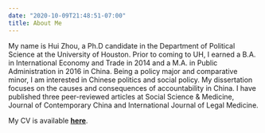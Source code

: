 ```yaml
---
date: "2020-10-09T21:48:51-07:00"
title: About Me
---
```


My name is Hui Zhou, a Ph.D candidate in the Department of Political Science at the University of Houston. Prior to coming to UH, I earned a B.A. in International Economy and Trade in 2014 and a M.A. in Public Administration in 2016 in China. Being a policy major and comparative minor, I am interested in Chinese politics and social policy. My dissertation focuses on the causes and consequences of accountability in China. I have published three peer-reviewed articles at Social Science & Medicine, Journal of Contemporary China and International Journal of Legal Medicine.

My CV is available [**here**](/HZ_CV2020.pdf).
